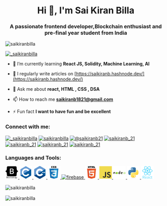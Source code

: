 <h1 align="center">Hi 👋, I'm Sai Kiran Billa</h1>
<h3 align="center">A passionate frontend developer,Blockchain enthusiast and pre-final year student from India</h3>

<p align="left"> <img src="https://komarev.com/ghpvc/?username=saikiranbilla&label=Profile%20views&color=0e75b6&style=flat" alt="saikiranbilla" /> </p>

<p align="left"> <a href="https://twitter.com/_saikiranbilla" target="blank"><img src="https://img.shields.io/twitter/follow/_saikiranbilla?logo=twitter&style=for-the-badge" alt="_saikiranbilla" /></a> </p>

- 🌱 I’m currently learning **React JS, Solidity, Machine Learning, AI**

- 📝 I regularly write articles on [https://saikiranb.hashnode.dev/](https://saikiranb.hashnode.dev/)

- 💬 Ask me about **react, HTML , CSS , DSA**

- 📫 How to reach me **saikiranb1821@gmail.com**

- ⚡ Fun fact **I want to have fun and be excellent**

<h3 align="left">Connect with me:</h3>
<p align="left">
<a href="https://twitter.com/_saikiranbilla" target="blank"><img align="center" src="https://raw.githubusercontent.com/rahuldkjain/github-profile-readme-generator/master/src/images/icons/Social/twitter.svg" alt="_saikiranbilla" height="30" width="40" /></a>
<a href="https://linkedin.com/in/saikiranbilla" target="blank"><img align="center" src="https://raw.githubusercontent.com/rahuldkjain/github-profile-readme-generator/master/src/images/icons/Social/linked-in-alt.svg" alt="saikiranbilla" height="30" width="40" /></a>
<a href="https://hashnode.com/@saikiranb21" target="blank"><img align="center" src="https://raw.githubusercontent.com/rahuldkjain/github-profile-readme-generator/master/src/images/icons/Social/hashnode.svg" alt="@saikiranb21" height="30" width="40" /></a>
<a href="https://www.codechef.com/users/saikiranb_21" target="blank"><img align="center" src="https://cdn.jsdelivr.net/npm/simple-icons@3.1.0/icons/codechef.svg" alt="saikiranb_21" height="30" width="40" /></a>
<a href="https://www.hackerrank.com/saikiranb_21" target="blank"><img align="center" src="https://raw.githubusercontent.com/rahuldkjain/github-profile-readme-generator/master/src/images/icons/Social/hackerrank.svg" alt="saikiranb_21" height="30" width="40" /></a>
<a href="https://codeforces.com/profile/saikiranb_21" target="blank"><img align="center" src="https://raw.githubusercontent.com/rahuldkjain/github-profile-readme-generator/master/src/images/icons/Social/codeforces.svg" alt="saikiranb_21" height="30" width="40" /></a>
<a href="https://www.leetcode.com/saikiranb_21" target="blank"><img align="center" src="https://raw.githubusercontent.com/rahuldkjain/github-profile-readme-generator/master/src/images/icons/Social/leet-code.svg" alt="saikiranb_21" height="30" width="40" /></a>
</p>

<h3 align="left">Languages and Tools:</h3>
<p align="left"> <a href="https://getbootstrap.com" target="_blank" rel="noreferrer"> <img src="https://raw.githubusercontent.com/devicons/devicon/master/icons/bootstrap/bootstrap-plain-wordmark.svg" alt="bootstrap" width="40" height="40"/> </a> <a href="https://www.cprogramming.com/" target="_blank" rel="noreferrer"> <img src="https://raw.githubusercontent.com/devicons/devicon/master/icons/c/c-original.svg" alt="c" width="40" height="40"/> </a> <a href="https://www.w3schools.com/cpp/" target="_blank" rel="noreferrer"> <img src="https://raw.githubusercontent.com/devicons/devicon/master/icons/cplusplus/cplusplus-original.svg" alt="cplusplus" width="40" height="40"/> </a> <a href="https://www.w3schools.com/css/" target="_blank" rel="noreferrer"> <img src="https://raw.githubusercontent.com/devicons/devicon/master/icons/css3/css3-original-wordmark.svg" alt="css3" width="40" height="40"/> </a> <a href="https://firebase.google.com/" target="_blank" rel="noreferrer"> <img src="https://www.vectorlogo.zone/logos/firebase/firebase-icon.svg" alt="firebase" width="40" height="40"/> </a> <a href="https://www.w3.org/html/" target="_blank" rel="noreferrer"> <img src="https://raw.githubusercontent.com/devicons/devicon/master/icons/html5/html5-original-wordmark.svg" alt="html5" width="40" height="40"/> </a> <a href="https://developer.mozilla.org/en-US/docs/Web/JavaScript" target="_blank" rel="noreferrer"> <img src="https://raw.githubusercontent.com/devicons/devicon/master/icons/javascript/javascript-original.svg" alt="javascript" width="40" height="40"/> </a> <a href="https://nodejs.org" target="_blank" rel="noreferrer"> <img src="https://raw.githubusercontent.com/devicons/devicon/master/icons/nodejs/nodejs-original-wordmark.svg" alt="nodejs" width="40" height="40"/> </a> <a href="https://www.python.org" target="_blank" rel="noreferrer"> <img src="https://raw.githubusercontent.com/devicons/devicon/master/icons/python/python-original.svg" alt="python" width="40" height="40"/> </a> <a href="https://reactjs.org/" target="_blank" rel="noreferrer"> <img src="https://raw.githubusercontent.com/devicons/devicon/master/icons/react/react-original-wordmark.svg" alt="react" width="40" height="40"/> </a> </p>

<p><img align="center" src="https://github-readme-stats.vercel.app/api/top-langs?username=saikiranbilla&show_icons=true&locale=en&layout=compact" alt="saikiranbilla" /></p>

<p><img align="center" src="https://github-readme-streak-stats.herokuapp.com/?user=saikiranbilla&" alt="saikiranbilla" /></p>
